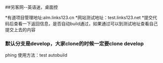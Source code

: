 ##另客网--英语迷，桌面控

*有道项目管理地址:alm.links123.cn
*网站测试地址：test.links123.net
*提交代码后查看一下返回信息，是否自动build通过，如果通过可以到测试地址查看自己提交上去的内容

<h3>默认分支是develop，大家clone的时候一定要clone develop</h3>

phing 使用方法：test autobuild 